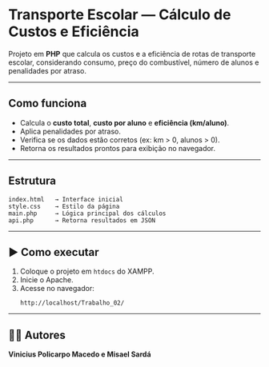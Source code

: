 #  Transporte Escolar — Cálculo de Custos e Eficiência

Projeto em **PHP** que calcula os custos e a eficiência de rotas de transporte escolar, considerando consumo, preço do combustível, número de alunos e penalidades por atraso.

---

##  Como funciona

- Calcula o **custo total**, **custo por aluno** e **eficiência (km/aluno)**.  
- Aplica penalidades por atraso.  
- Verifica se os dados estão corretos (ex: km > 0, alunos > 0).  
- Retorna os resultados prontos para exibição no navegador.

---

##  Estrutura

```
index.html   → Interface inicial  
style.css    → Estilo da página  
main.php     → Lógica principal dos cálculos  
api.php      → Retorna resultados em JSON  
```

---

## ▶️ Como executar

1. Coloque o projeto em `htdocs` do XAMPP.  
2. Inicie o Apache.  
3. Acesse no navegador:  
   ```
   http://localhost/Trabalho_02/
   ```

---

## 👨‍💻 Autores

**Vinicius Policarpo Macedo e Misael Sardá**  

